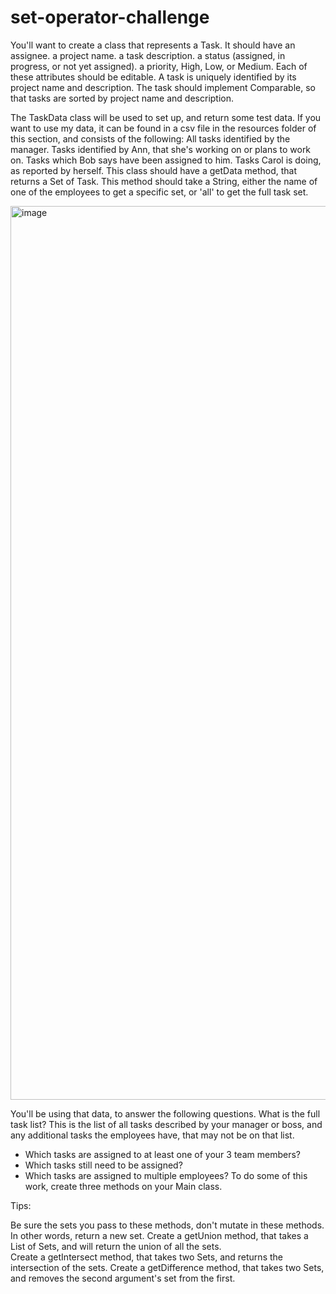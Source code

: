 # set-operator-challenge
You'll want to create a class that represents a Task.
It should have
an assignee.
a project name.
a task description.
a status (assigned, in progress, or not yet assigned).
a priority, High, Low, or Medium.
Each of these attributes should be editable.
A task is uniquely identified by its project name and description.
The task should implement Comparable, so that tasks are sorted by project name and description.

The TaskData class will be used to set up, and return some test data.
If you want to use my data, it can be found in a csv file in the resources folder of this section, and consists of the following:
All tasks identified by the manager.
Tasks identified by Ann, that she's working on or plans to work on.
Tasks which Bob says have been assigned to him.
Tasks Carol is doing, as reported by herself.
This class should have a getData method, that returns a Set of Task.   This method should take a String, either the name of one of the employees to get a specific set, or 'all' to get the full task set.

<img width="1430" alt="image" src="https://github.com/sedeeman/set-operator-challenge/assets/119731054/d227b7ee-f861-4aa6-8fdc-146cea7b411f">


You'll be using that data, to answer the following questions.
What is the full task list? This is the list of all tasks described by your manager or boss, and any additional tasks the employees have, that may not be on that list.
* Which tasks are assigned to at least one of your 3 team members?
* Which tasks still need to be assigned? 
* Which tasks are assigned to multiple employees?
To do some of this work, create three methods on your Main class.

Tips:

Be sure the sets you pass to these methods, don't mutate in these methods.   In other words, return a new set.
Create a getUnion method, that takes a List of Sets, and will return the union of all the sets.  
Create a getIntersect method, that takes two Sets, and returns the intersection of the sets.
Create a getDifference method, that takes two Sets, and removes the second argument's set from the first.
